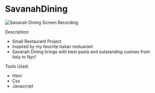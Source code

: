 # SavanahDining

![Savanah Dining Screen Recording](https://user-images.githubusercontent.com/79891266/165435509-147675ac-d1d0-4c78-90c7-02febb28a187.gif)


Description:

- Small Restaurant Project
- Inspired by my favorite italian restuarant
- Savanah Dining brings with best pasta and outstanding cusines from italy to Nyc!



Tools Used:

- Html
- Css
- Javascript

